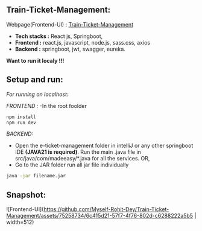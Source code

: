 <!---
# React + Vite

This template provides a minimal setup to get React working in Vite with HMR and some ESLint rules.

Currently, two official plugins are available:

- [@vitejs/plugin-react](https://github.com/vitejs/vite-plugin-react/blob/main/packages/plugin-react/README.md) uses [Babel](https://babeljs.io/) for Fast Refresh
- [@vitejs/plugin-react-swc](https://github.com/vitejs/vite-plugin-react-swc) uses [SWC](https://swc.rs/) for Fast Refresh
--->

## Train-Ticket-Management:

Webpage(Frontend-UI) : [Train-Ticket-Management](https://trainticketm.netlify.app)
- **Tech stacks :** React js, Springboot,
- **Frontend :** react.js, javascript, node.js, sass.css, axios
- **Backend :** springboot, jwt, swagger, eureka.
  

**Want to run it localy !!!**
## Setup and run:
*For running on localhost:*

*FRONTEND :* 
-In the root foolder
```bash
npm install
npm run dev
```
*BACKEND:* 
- Open the e-ticket-management folder in intelliJ or any other springboot IDE **(JAVA21 is required)**. Run the main .java file in src/java/com/madeeasy/*.java  for all the services.
OR,
- Go to the JAR folder run all jar file individually 
```bash
java -jar filename.jar
```
## Snapshot:
![Frontend-UI](https://github.com/Myself-Rohit-Dey/Train-Ticket-Management/assets/75258734/6c415d21-57f7-4f76-802d-c6288222a5b5 | width=512)
